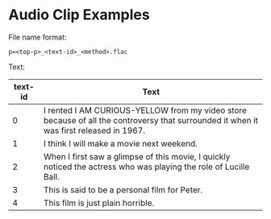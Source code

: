 # Audio Clip Examples

File name format:

```
p=<top-p>_<text-id>_<method>.flac
```

Text:

| text-id | Text                                                                                                                                   |
| ------- | -------------------------------------------------------------------------------------------------------------------------------------- |
| 0       | I rented I AM CURIOUS-YELLOW from my video store because of all the controversy that surrounded it when it was first released in 1967. |
| 1       | I think I will make a movie next weekend.                                                                                              |
| 2       | When I first saw a glimpse of this movie, I quickly noticed the actress who was playing the role of Lucille Ball.                      |
| 3       | This is said to be a personal film for Peter.                                                                                          |
| 4       | This film is just plain horrible.                                                                                                      |



